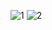 ![1](https://user-images.githubusercontent.com/38511130/228016689-f0913798-dbac-4e88-8a93-028224fe6c0f.png)
![2](https://user-images.githubusercontent.com/38511130/228016693-16a6c57d-45bf-40e8-a6ae-e229b5c0980d.png)
